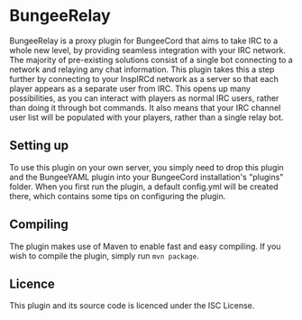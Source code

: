 BungeeRelay
===========
BungeeRelay is a proxy plugin for BungeeCord that aims to take IRC to a whole new level, by providing seamless integration with your IRC network. The majority of pre-existing solutions consist of a single bot connecting to a network and relaying any chat information. This plugin takes this a step further by connecting to your InspIRCd network as a server so that each player appears as a separate user from IRC. This opens up many possibilities, as you can interact with players as normal IRC users, rather than doing it through bot commands. It also means that your IRC channel user list will be populated with your players, rather than a single relay bot.

Setting up
----------
To use this plugin on your own server, you simply need to drop this plugin and the BungeeYAML plugin into your BungeeCord installation's "plugins" folder. When you first run the plugin, a default config.yml will be created there, which contains some tips on configuring the plugin.

Compiling
---------
The plugin makes use of Maven to enable fast and easy compiling. If you wish to compile the plugin, simply run `mvn package`.

Licence
-------
This plugin and its source code is licenced under the ISC License.
